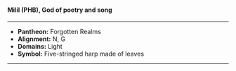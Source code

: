 #### Milil (PHB), God of poetry and song
___

- **Pantheon:** Forgotten Realms
- **Alignment:** N, G
- **Domains:** Light
- **Symbol:** Five-stringed harp made of leaves
___
